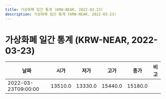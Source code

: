 ```yaml
---
title: 가상화폐 일간 통계 (KRW-NEAR, 2022-03-23)
description: 가상화폐 일간 통계 (KRW-NEAR, 2022-03-23)
---
```


가상화폐 일간 통계 (KRW-NEAR, 2022-03-23)
===

|날짜|시가|저가|고가|종가|비고|
|--|--|--|--|--|--|
|2022-03-23T09:00:00|13510.0|13330.0|15440.0|15180.0|    |
